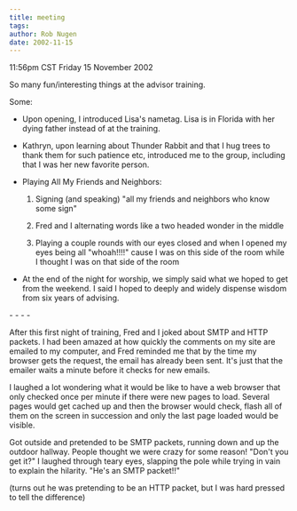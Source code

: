 ```yaml
---
title: meeting
tags: 
author: Rob Nugen
date: 2002-11-15
---
```


<p class=date>11:56pm CST Friday 15 November 2002</p>

<p>So many fun/interesting things at the advisor training.</p>

<p>Some:</p>

<ul>
<li><p>Upon opening, I introduced Lisa's nametag.  Lisa is in Florida
with her dying father instead of at the training.</p></li>
<li><p>Kathryn, upon learning about Thunder Rabbit and that I hug
trees to thank them for such patience etc, introduced me to the group,
including that I was her new favorite person.</p></li>
<li><p>Playing All My Friends and Neighbors:</p>
<ol><li><p>Signing (and speaking) "all my friends and neighbors who know
some sign"</p></li>
<li><p>Fred and I alternating words like a two headed wonder in the middle</p></li>
<li><p>Playing a couple rounds with our eyes closed and when I opened
my eyes being all "whoah!!!!" cause I was on this side of the room
while I thought I was on that side of the room</p></li></ol></li>
<li><p>At the end of the night for worship, we simply said what we
hoped to get from the weekend.  I said I hoped to deeply and widely
dispense wisdom from six years of advising.</p></li>
</ul>

<p>- - - -</p>

<p>After this first night of training, Fred and I joked about SMTP and
HTTP packets.  I had been amazed at how quickly the comments on my
site are emailed to my computer, and Fred reminded me that by the time
my browser gets the request, the email has already been sent.  It's
just that the emailer waits a minute before it checks for new
emails.</p>

<p>I laughed a lot wondering what it would be like to have a web
browser that only checked once per minute if there were new pages to
load.  Several pages would get cached up and then the browser would
check, flash all of them on the screen in succession and only the last
page loaded would be visible.</p>

<p>Got outside and pretended to be SMTP packets, running down and up
the outdoor hallway.  People thought we were crazy for some reason!
"Don't you get it?" I laughed through teary eyes, slapping the pole
while trying in vain to explain the hilarity.  "He's an SMTP
packet!!"</p>

<p>(turns out he was pretending to be an HTTP packet, but I was hard
pressed to tell the difference)</p>
